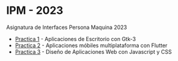 # IPM - 2023

Asignatura de Interfaces Persona Maquina 2023

- [Practica 1](https://github.com/FerLS/IPM/tree/main/Practica%201) - Aplicaciones de Escritorio con Gtk-3
- [Practica 2](https://github.com/FerLS/IPM/tree/main/Practica%202) - Aplicaciones móbiles multiplataforma con Flutter
- [Practica 3](https://github.com/FerLS/IPM/tree/main/Practica%203) - Diseño de Aplicaciones Web con Javascript y CSS
